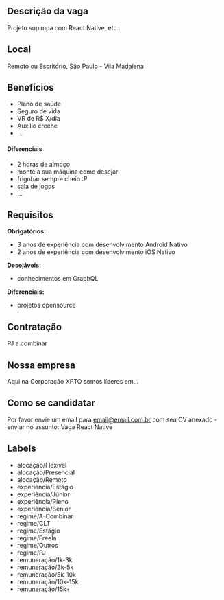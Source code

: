 <!--
==================================================
POR FAVOR, SÓ POSTE SE A VAGA FOR PARA TRABALHAR COM REACT OU TECNOLOGIAS DO ECOSSISTEMA!

Exemplo: `[São Paulo] React Native Developer na NOME DA EMPRESA`
==================================================
-->

## Descrição da vaga

Projeto supimpa com React Native, etc..

## Local

Remoto ou Escritório, São Paulo - Vila Madalena

## Benefícios

- Plano de saúde
- Seguro de vida
- VR de R$ X/dia
- Auxílio creche
- ...

#### Diferenciais

- 2 horas de almoço
- monte a sua máquina como desejar
- frigobar sempre cheio :P
- sala de jogos
- ...

## Requisitos

**Obrigatórios:**
- 3 anos de experiência com desenvolvimento Android Nativo
- 2 anos de experiência com desenvolvimento iOS Nativo

**Desejáveis:**
- conhecimentos em GraphQL

**Diferenciais:**
- projetos opensource

## Contratação

PJ a combinar

## Nossa empresa

Aqui na Corporação XPTO somos líderes em...

## Como se candidatar

Por favor envie um email para email@email.com.br com seu CV anexado - enviar no assunto: Vaga React Native

## Labels

- alocação/Flexível
- alocação/Presencial
- alocação/Remoto
- experiência/Estágio
- experiência/Júnior
- experiência/Pleno
- experiência/Sênior
- regime/A-Combinar
- regime/CLT
- regime/Estágio
- regime/Freela
- regime/Outros
- regime/PJ
- remuneração/1k-3k
- remuneração/3k-5k
- remuneração/5k-10k
- remuneração/10k-15k
- remuneração/15k+
